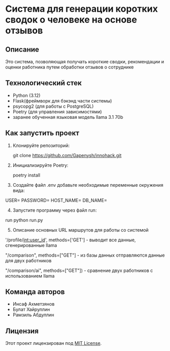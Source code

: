  # Система для генерации коротких сводок о человеке на основе отзывов

## Описание

Это система, позволяющая получать короткие сводки, рекомендации и оценки работника путем обработки отзывов о сотруднике 

## Технологический стек

- Python (3.12)
- Flask(фреймворк для бэкэнд части системы)
- psycopg2 (для работы с PostgreSQL)
- Poetry (для управления зависимостями)
- заранее обученная языковая модель llama 3.1 70b


## Как запустить проект

1. Клонируйте репозиторий:

   git clone https://github.com/Gapenysh/innohack.git
    

2. Инициализируйте Poetry:

    
   poetry install
    

3. Cоздайте файл .env добавьте необходимые переменные окружения вида:

USER=
PASSWORD=
HOST_NAME=
DB_NAME=


4. Запустите программу через файл run:

run python run.py

5. Описание основных URL маршрутов для работы со системой

'/profile/<int:user_id>', methods=['GET'] - выводит все данные, сгенерированные llama

"/comparison", methods=["GET"] - из базы данных отправляются данные для двух работников

"/comparison/ai", methods=["GET"]) - сравнение двух работников с использованием llama
## Команда авторов

- Инсаф Ахметзянов 
- Булат Хайруллин
- Рамзиль Абдуллин 

## Лицензия

Этот проект лицензирован под [MIT License](LICENSE).
